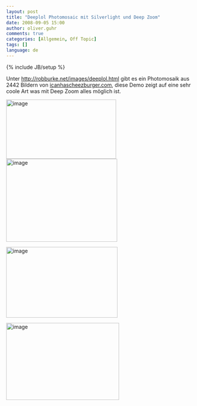 ```yaml
---
layout: post
title: "Deeplol Photomosaic mit Silverlight und Deep Zoom"
date: 2008-09-05 15:00
author: oliver.guhr
comments: true
categories: [Allgemein, Off Topic]
tags: []
language: de
---
```

{% include JB/setup %}
<p>Unter <a title="http://robburke.net/images/deeplol.html" href="http://robburke.net/images/deeplol.html">http://robburke.net/images/deeplol.html</a> gibt es ein Photomosaik aus 2442 Bildern von <a href="http://www.icanhascheezburger.com" target="_blank">icanhascheezburger.com</a>, diese Demo zeigt auf eine sehr coole Art was mit Deep Zoom alles möglich ist. </p> <p><a href="{{BASE_PATH}}/assets/wp-images-de/image531.png"><img style="border-right: 0px; border-top: 0px; border-left: 0px; border-bottom: 0px" height="160" alt="image" src="{{BASE_PATH}}/assets/wp-images-de/image-thumb509.png" width="296" border="0"></a> <a href="{{BASE_PATH}}/assets/wp-images-de/image532.png"><img style="border-right: 0px; border-top: 0px; border-left: 0px; border-bottom: 0px" height="224" alt="image" src="{{BASE_PATH}}/assets/wp-images-de/image-thumb510.png" width="299" border="0"></a></p> <p><a href="{{BASE_PATH}}/assets/wp-images-de/image533.png"><img style="border-right: 0px; border-top: 0px; border-left: 0px; border-bottom: 0px" height="191" alt="image" src="{{BASE_PATH}}/assets/wp-images-de/image-thumb511.png" width="300" border="0"></a> </p> <p><a href="{{BASE_PATH}}/assets/wp-images-de/image534.png"><img style="border-right: 0px; border-top: 0px; border-left: 0px; border-bottom: 0px" height="208" alt="image" src="{{BASE_PATH}}/assets/wp-images-de/image-thumb512.png" width="304" border="0"></a></p>
